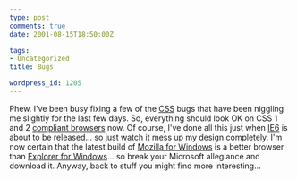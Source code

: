 ```yaml
---
type: post
comments: true
date: 2001-08-15T18:50:00Z

tags:
- Uncategorized
title: Bugs

wordpress_id: 1205
---
```


Phew. I've been busy fixing a few of the [CSS](http://www.w3.org/Style/CSS/) bugs that have been niggling me slightly for the last few days. So, everything should look OK on CSS 1 and 2 [compliant browsers](http://webstandards.org/upgrade/) now. Of course, I've done all this just when [IE6](http://www.microsoft.com/windows/ie/preview/default.asp) is about to be released… so just watch it mess up my design completely. I'm now certain that the latest build of [Mozilla for Windows](http://www.mozilla.org/releases/) is a better browser than [Explorer for Windows](http://www.microsoft.com/windows/ie/default.htm)... so break your Microsoft allegiance and download it. Anyway, back to stuff you might find more interesting…
